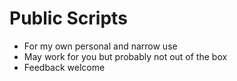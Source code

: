 # Public Scripts
- For my own personal and narrow use
- May work for you but probably not out of the box
- Feedback welcome
